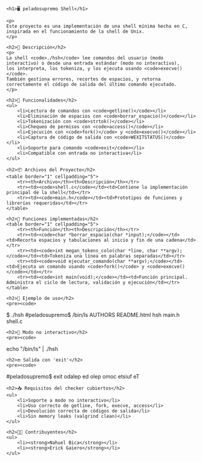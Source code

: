 <!DOCTYPE html>
<html lang="en">
<head>
	<meta charset="UTF-8">
	<title>peladosupremo Shell</title>
</head>
<body>

	<h1>🖥️ peladosupremo Shell</h1>

	<p>
	Este proyecto es una implementación de una shell mínima hecha en C, inspirada en el funcionamiento de la shell de Unix.
	</p>

	<h2>📄 Descripción</h2>
	<p>
	La shell <code>./hsh</code> lee comandos del usuario (modo interactivo) o desde una entrada estándar (modo no interactivo),
	los interpreta, los tokeniza, y los ejecuta usando <code>execve()</code>.
	También gestiona errores, recortes de espacios, y retorna correctamente el código de salida del último comando ejecutado.
	</p>

	<h2>🧠 Funcionalidades</h2>
	<ul>
		<li>Lectura de comandos con <code>getline()</code></li>
		<li>Eliminación de espacios con <code>borrar_espacio()</code></li>
		<li>Tokenización con <code>strtok()</code></li>
		<li>Chequeo de permisos con <code>access()</code></li>
		<li>Ejecución con <code>fork()</code> y <code>execve()</code></li>
		<li>Captura de código de salida con <code>WEXITSTATUS()</code></li>
		<li>Soporte para comando <code>exit</code></li>
		<li>Compatible con entrada no interactiva</li>
	</ul>

	<h2>📦 Archivos del Proyecto</h2>
	<table border="1" cellpadding="5">
		<tr><th>Archivo</th><th>Descripción</th></tr>
		<tr><td><code>shell.c</code></td><td>Contiene la implementación principal de la shell</td></tr>
		<tr><td><code>main.h</code></td><td>Prototipos de funciones y librerías requeridas</td></tr>
	</table>

	<h2>🔧 Funciones implementadas</h2>
	<table border="1" cellpadding="5">
		<tr><th>Función</th><th>Descripción</th></tr>
		<tr><td><code>char *borrar_espacio(char *input);</code></td><td>Recorta espacios y tabulaciones al inicio y fin de una cadena</td></tr>
		<tr><td><code>int megan_tokens_colo(char *line, char **argv);</code></td><td>Tokeniza una línea en palabras separadas</td></tr>
		<tr><td><code>void ejecutar_comando(char **argv);</code></td><td>Ejecuta un comando usando <code>fork()</code> y <code>execve()</code></td></tr>
		<tr><td><code>int main(void);</code></td><td>Función principal. Administra el ciclo de lectura, validación y ejecución</td></tr>
	</table>

	<h2>🧪 Ejemplo de uso</h2>
	<pre><code>
$ ./hsh
#peladosupremo$ /bin/ls
AUTHORS
README.html
hsh
main.h
shell.c
</code></pre>

	<h2>📌 Modo no interactivo</h2>
	<pre><code>
echo "/bin/ls" | ./hsh
</code></pre>

	<h2>🔚 Salida con 'exit'</h2>
	<pre><code>
#peladosupremo$ exit
odalep ed olep omoc etsiuf eT
</code></pre>

	<h2>📥 Requisitos del checker cubiertos</h2>
	<ul>
		<li>Soporte a modo no interactivo</li>
		<li>Uso correcto de getline, fork, execve, access</li>
		<li>Devolución correcta de códigos de salida</li>
		<li>Sin memory leaks (valgrind clean)</li>
	</ul>

	<h2>👨‍💻 Contribuyentes</h2>
	<ul>
		<li><strong>Nahuel Bica</strong></li>
		<li><strong>Erick Gaiero</strong></li>
	</ul>

</body>
</html>
